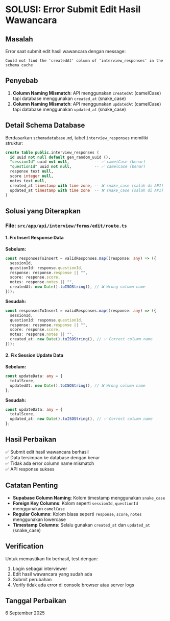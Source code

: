 # SOLUSI: Error Submit Edit Hasil Wawancara

## Masalah

Error saat submit edit hasil wawancara dengan message:

```
Could not find the 'createdAt' column of 'interview_responses' in the schema cache
```

## Penyebab

1. **Column Naming Mismatch**: API menggunakan `createdAt` (camelCase) tapi database menggunakan `created_at` (snake_case)
2. **Column Naming Mismatch**: API menggunakan `updatedAt` (camelCase) tapi database menggunakan `updated_at` (snake_case)

## Detail Schema Database

Berdasarkan `schemadatabase.md`, tabel `interview_responses` memiliki struktur:

```sql
create table public.interview_responses (
  id uuid not null default gen_random_uuid (),
  "sessionId" uuid not null,           -- ✅ camelCase (benar)
  "questionId" uuid not null,          -- ✅ camelCase (benar)
  response text null,
  score integer null,
  notes text null,
  created_at timestamp with time zone, -- ❌ snake_case (salah di API)
  updated_at timestamp with time zone  -- ❌ snake_case (salah di API)
)
```

## Solusi yang Diterapkan

### File: `src/app/api/interview/forms/edit/route.ts`

#### 1. Fix Insert Response Data

**Sebelum:**

```typescript
const responsesToInsert = validResponses.map((response: any) => ({
  sessionId,
  questionId: response.questionId,
  response: response.response || "",
  score: response.score,
  notes: response.notes || "",
  createdAt: new Date().toISOString(), // ❌ Wrong column name
}));
```

**Sesudah:**

```typescript
const responsesToInsert = validResponses.map((response: any) => ({
  sessionId,
  questionId: response.questionId,
  response: response.response || "",
  score: response.score,
  notes: response.notes || "",
  created_at: new Date().toISOString(), // ✅ Correct column name
}));
```

#### 2. Fix Session Update Data

**Sebelum:**

```typescript
const updateData: any = {
  totalScore,
  updatedAt: new Date().toISOString(), // ❌ Wrong column name
};
```

**Sesudah:**

```typescript
const updateData: any = {
  totalScore,
  updated_at: new Date().toISOString(), // ✅ Correct column name
};
```

## Hasil Perbaikan

✅ Submit edit hasil wawancara berhasil  
✅ Data tersimpan ke database dengan benar  
✅ Tidak ada error column name mismatch  
✅ API response sukses

## Catatan Penting

- **Supabase Column Naming**: Kolom timestamp menggunakan `snake_case`
- **Foreign Key Columns**: Kolom seperti `sessionId`, `questionId` menggunakan `camelCase`
- **Regular Columns**: Kolom biasa seperti `response`, `score`, `notes` menggunakan lowercase
- **Timestamp Columns**: Selalu gunakan `created_at` dan `updated_at` (snake_case)

## Verification

Untuk memastikan fix berhasil, test dengan:

1. Login sebagai interviewer
2. Edit hasil wawancara yang sudah ada
3. Submit perubahan
4. Verify tidak ada error di console browser atau server logs

## Tanggal Perbaikan

6 September 2025
